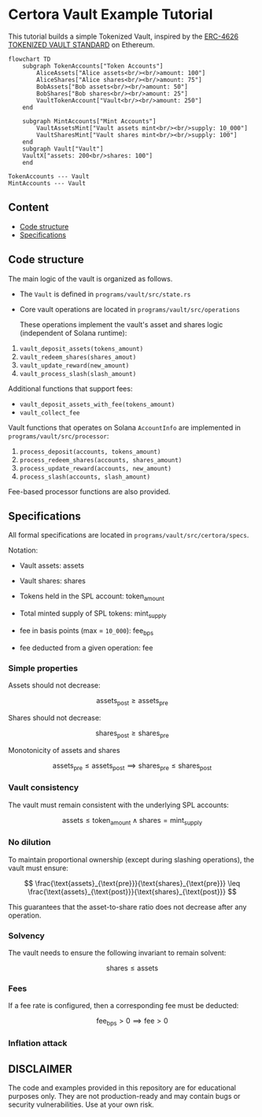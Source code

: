 # Certora Vault Example Tutorial

This tutorial builds a simple Tokenized Vault, inspired by the  [ERC-4626
TOKENIZED VAULT STANDARD](https://eips.ethereum.org/EIPS/eip-4626) on Ethereum.


```mermaid
flowchart TD
    subgraph TokenAccounts["Token Accounts"]
        AliceAssets["Alice assets<br/><br/>amount: 100"]
        AliceShares["Alice shares<br/><br/>amount: 75"]
        BobAssets["Bob assets<br/><br/>amount: 50"]
        BobShares["Bob shares<br/><br/>amount: 25"]
        VaultTokenAccount["Vault<br/><br/>amount: 250"]
    end

    subgraph MintAccounts["Mint Accounts"]
        VaultAssetsMint["Vault assets mint<br/><br/>supply: 10_000"]
        VaultSharesMint["Vault shares mint<br/><br/>supply: 100"]
    end
    subgraph Vault["Vault"]
    VaultX["assets: 200<br/>shares: 100"]
    end

TokenAccounts --- Vault
MintAccounts --- Vault
```

## Content

- [Code structure](#code-structure)
- [Specifications](#specifications)

## Code structure

The main logic of the vault is organized as follows. 

- The `Vault` is defined in `programs/vault/src/state.rs`

- Core vault operations are located in `programs/vault/src/operations`
 
  These operations implement the vault's asset and shares logic
  (independent of Solana runtime):

1. `vault_deposit_assets(tokens_amount)`
2. `vault_redeem_shares(shares_amout)`
3. `vault_update_reward(new_amount)`
4. `vault_process_slash(slash_amount)`

Additional functions that support fees:

- `vault_deposit_assets_with_fee(tokens_amount)`
- `vault_collect_fee`


Vault functions that operates on Solana `AccountInfo` are
implemented in `programs/vault/src/processor`:

1. `process_deposit(accounts, tokens_amount)`
2. `process_redeem_shares(accounts, shares_amount)`
3. `process_update_reward(accounts, new_amount)`
4. `process_slash(accounts, slash_amount)`

Fee-based processor functions are also provided.

## Specifications

All formal specifications are located in
`programs/vault/src/certora/specs`.

Notation:

- Vault assets: $\text{assets}$

- Vault shares: $\text{shares}$

- Tokens held in the SPL account: $\text{token}_{\text{amount}}$

- Total minted supply of SPL tokens: $\text{mint}_{\text{supply}}$

- fee in basis points (max = `10_000`): $\text{fee}_{\text{bps}}$
 
- fee deducted from a given operation: $\text{fee}$


### Simple properties 

Assets should not decrease:

$$ \text{assets}_{\text{post}}  \geq \text{assets}_{\text{pre}}
$$

Shares should not decrease:

$$ \text{shares}_{\text{post}}  \geq \text{shares}_{\text{pre}}
$$

Monotonicity of assets and shares 


$$\text{assets}_{\text{pre}} \leq \text{assets}_{\text{post}} \implies \text{shares}_{\text{pre}}  \leq \text{shares}_{\text{post}}$$

### Vault consistency

The vault must remain consistent with the underlying SPL accounts:

$$ 
\text{assets} \leq \text{token}_{\text{amount}} \wedge \text{shares} = \text{mint}_{\text{supply}}
$$

### No dilution 

To maintain proportional ownership (except during slashing
operations), the vault must ensure:


$$
\frac{\text{assets}_{\text{pre}}}{\text{shares}_{\text{pre}}} \leq \frac{\text{assets}_{\text{post}}}{\text{shares}_{\text{post}}}
$$

This guarantees that the asset-to-share ratio does not decrease after
any operation.

### Solvency

The vault needs to ensure the following invariant to remain solvent:


$$ \text{shares} \leq \text{assets}$$


### Fees

If a fee rate is configured, then a corresponding fee must be
deducted:

$$ \text{fee}_{\text{bps}} > 0 \implies \text{fee} > 0 
$$


### Inflation attack



## DISCLAIMER
The code and examples provided in this repository are for educational purposes only. They are not production-ready and may contain bugs or security vulnerabilities. Use at your own risk.
